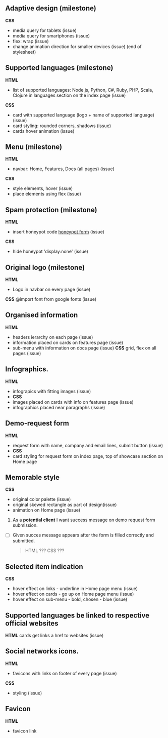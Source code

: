 ## Adaptive design (milestone)

**CSS**

- media query for tablets (issue)
- media query for smartphones (issue)
- flex: wrap (issue)
- change animation direction for smaller devices (issue)
  (end of stylesheet)

## Supported languages (milestone)

**HTML**

- list of supported languages: Node.js, Python, C#, Ruby, PHP, Scala, Clojure in languages section on the index page (issue)

**CSS**

- card with supported language (logo + name of supported language) (issue)
- card styling: rounded corners, shadows (issue)
- cards hover animation (issue)

## Menu (milestone)

**HTML**

- navbar: Home, Features, Docs (all pages) (issue)

**CSS**

- style elements, hover (issue)
- place elements using flex (issue)

## Spam protection (milestone)

**HTML**

- insert honeypot code [honeypot form](https://zinoui.com/blog/protect-web-forms-from-spam#honey-pot) (issue)

**CSS**

- hide honeypot 'display:none' (issue)

## Original logo (milestone)

**HTML**

- Logo in navbar on every page (issue)

**CSS**
@import font from google fonts (issue)

## Organised information

**HTML**

- headers ierarchy on each page (issue)
- information placed on cards on features page (issue)
- sub-menu with information on docs page (issue)
  **CSS**
  grid, flex on all pages (issue)

## Infographics.

**HTML**

- infograpics with fitting images (issue)
- **CSS**
- images placed on cards with info on features page (issue)
- infographics placed near paragraphs (issue)

## Demo-request form

**HTML**

- request form with name, company and email lines, submit button (issue)
- **CSS**
- card styling for request form on index page, top of showcase section
  on Home page

## Memorable style

**CSS**

- original color palette (issue)
- original skewed rectangle as part of design(issue)
- animation on Home page (issue)

1. As a **potential client** I want success message on demo request form submission.

- [ ] Given succes message appears after the form is filled correctly and submitted.
  > HTML ???
  > CSS ???

## Selected item indication

**CSS**

- hover effect on links - underline in Home page menu (issue)
- hover effect on cards - go up on Home page menu (issue)
- hover effect on sub-menu - bold, chosen - blue (issue)

## Supported languages be linked to respective official websites

**HTML**
cards get links a href to websites (issue)

## Social networks icons.

**HTML**

- favicons with links on footer of every page (issue)

**CSS**

- styling (issue)

## Favicon

**HTML**

- favicon link
